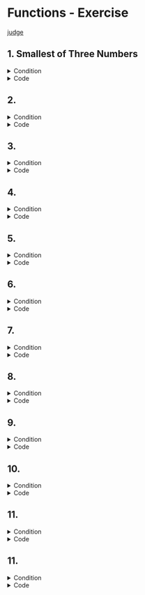 # Functions - Exercise
[judge](https://judge.softuni.org/Contests/1728/Functions-Exercise)


## 1. Smallest of Three Numbers
<details><summary>Condition</summary>

Write a function that receives **three intege**r numbers and returns the **smallest**. 
Print the result on the console. Use an appropriate name for the function.

Example

| Input               | Output |
|---------------------|--------|
| 2</br>5</br>3       | 2      |
| 600</br>342</br>123 | 123    |
| 25</br>21</br>4     | 4      |

</details>
<details> <summary>Code</summary>

basic
```Python

```
function

</details>


## 2.	
<details><summary>Condition</summary>


Example

| Input         | Output                 |
|---------------|------------------------|
|||
|||

</details>
<details> <summary>Code</summary>

```Python


```
</details>

## 3.	
<details><summary>Condition</summary>


Example

| Input         | Output                 |
|---------------|------------------------|
|||
|||

</details>
<details> <summary>Code</summary>

```Python


```
</details>

## 4.	
<details><summary>Condition</summary>


Example

| Input         | Output                 |
|---------------|------------------------|
|||
|||

</details>
<details> <summary>Code</summary>

```Python


```
</details>

## 5.	
<details><summary>Condition</summary>


Example

| Input         | Output                 |
|---------------|------------------------|
|||
|||

</details>
<details> <summary>Code</summary>

```Python


```
</details>

## 6.	
<details><summary>Condition</summary>


Example

| Input         | Output                 |
|---------------|------------------------|
|||
|||

</details>
<details> <summary>Code</summary>

```Python


```
</details>

## 7.	
<details><summary>Condition</summary>


Example

| Input         | Output                 |
|---------------|------------------------|
|||
|||

</details>
<details> <summary>Code</summary>

```Python


```
</details>

## 8.	
<details><summary>Condition</summary>


Example

| Input         | Output                 |
|---------------|------------------------|
|||
|||

</details>
<details> <summary>Code</summary>

```Python


```
</details>

## 9.	
<details><summary>Condition</summary>


Example

| Input         | Output                 |
|---------------|------------------------|
|||
|||

</details>
<details> <summary>Code</summary>

```Python


```
</details>

## 10.	
<details><summary>Condition</summary>


Example

| Input         | Output                 |
|---------------|------------------------|
|||
|||

</details>
<details> <summary>Code</summary>

```Python


```
</details>

## 11.	
<details><summary>Condition</summary>


Example

| Input         | Output                 |
|---------------|------------------------|
|||
|||

</details>
<details> <summary>Code</summary>

```Python


```
</details>

## 11.	
<details><summary>Condition</summary>


Example

| Input         | Output                 |
|---------------|------------------------|
|||
|||

</details>
<details> <summary>Code</summary>

```Python


```
</details>